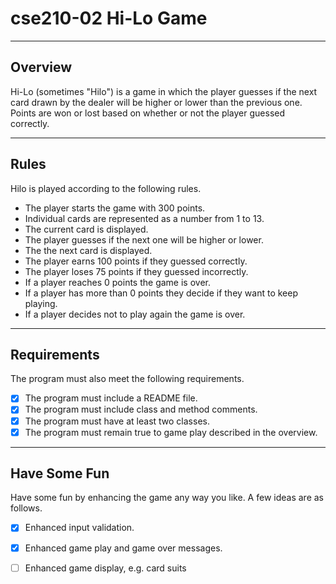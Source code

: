 # cse210-02 Hi-Lo Game

---
## Overview

Hi-Lo (sometimes "Hilo") is a game in which the player guesses if the next card drawn by the dealer will be higher or lower than the previous one. Points are won or lost based on whether or not the player guessed correctly.

---
## Rules

Hilo is played according to the following rules.

- The player starts the game with 300 points.
- Individual cards are represented as a number from 1 to 13.
- The current card is displayed.
- The player guesses if the next one will be higher or lower.
- The the next card is displayed.
- The player earns 100 points if they guessed correctly.
- The player loses 75 points if they guessed incorrectly.
- If a player reaches 0 points the game is over.
- If a player has more than 0 points they decide if they want to keep playing.
- If a player decides not to play again the game is over.

---
## Requirements

The program must also meet the following requirements.

- [x] The program must include a README file.
- [x] The program must include class and method comments.
- [x] The program must have at least two classes.
- [x] The program must remain true to game play described in the overview.

---
## Have Some Fun

Have some fun by enhancing the game any way you like. A few ideas are as follows.

- [x] Enhanced input validation.
- [x] Enhanced game play and game over messages.
- [ ] Enhanced game display, e.g. card suits


